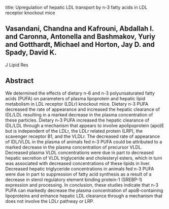 title: Upregulation of hepatic LDL transport by n-3 fatty acids in LDL receptor knockout mice

## Vasandani, Chandna and Kafrouni, Abdallah I. and Caronna, Antonella and Bashmakov, Yuriy and Gotthardt, Michael and Horton, Jay D. and Spady, David K.
J Lipid Res


## Abstract
We determined the effects of dietary n-6 and n-3 polyunsaturated fatty acids (PUFA) on parameters of plasma lipoprotein and hepatic lipid metabolism in LDL receptor (LDLr) knockout mice. Dietary n-3 PUFA decreased the rate of appearance and increased the hepatic clearance of IDL/LDL resulting in a marked decrease in the plasma concentration of these particles. Dietary n-3 PUFA increased the hepatic clearance of IDL/LDL through a mechanism that appears to involve apolipoprotein (apo)E but is independent of the LDLr, the LDLr related protein (LRP), the scavenger receptor B1, and the VLDLr. The decreased rate of appearance of IDL/VLDL in the plasma of animals fed n-3 PUFA could be attributed to a marked decrease in the plasma concentration of precursor VLDL. Decreased plasma VLDL concentrations were due in part to decreased hepatic secretion of VLDL triglyceride and cholesteryl esters, which in turn was associated with decreased concentrations of these lipids in liver. Decreased hepatic triglyceride concentrations in animals fed n-3 PUFA were due in part to suppression of fatty acid synthesis as a result of a decrease in sterol regulatory element binding protein-1 (SREBP-1) expression and processing. In conclusion, these studies indicate that n-3 PUFA can markedly decrease the plasma concentration of apoB-containing lipoproteins and enhance hepatic LDL clearance through a mechanism that does not involve the LDLr pathway or LRP.

